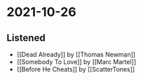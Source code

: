 # 2021-10-26

## Listened

- [[Dead Already]] by [[Thomas Newman]]
- [[Somebody To Love]] by [[Marc Martel]]
- [[Before He Cheats]] by [[ScatterTones]]